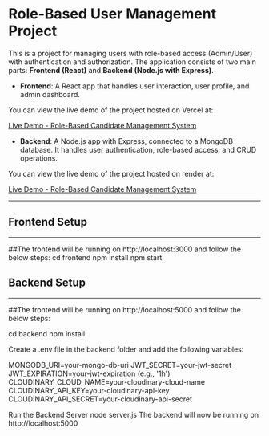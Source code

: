 # Role-Based User Management Project

This is a project for managing users with role-based access (Admin/User) with authentication and authorization. The application consists of two main parts: **Frontend (React)** and **Backend (Node.js with Express)**.

- **Frontend**: A React app that handles user interaction, user profile, and admin dashboard.

You can view the live demo of the project hosted on Vercel at:

[Live Demo - Role-Based Candidate Management System](https://rolebasedusermangmentproject.vercel.app/)

- **Backend**: A Node.js app with Express, connected to a MongoDB database. It handles user authentication, role-based access, and CRUD operations.

You can view the live demo of the project hosted on render at:

[Live Demo - Role-Based Candidate Management System](https://rolebasedusermangmentproject.onrender.com/api-docs/)

---

## Frontend Setup
__________________

##The frontend will be running on http://localhost:3000 and follow the below steps:
    cd frontend
    npm install
    npm start

## Backend Setup
__________________
##The frontend will be running on http://localhost:5000 and follow the below steps:


cd backend
npm install

Create a .env file in the backend folder and add the following variables:

MONGODB_URI=your-mongo-db-uri
JWT_SECRET=your-jwt-secret
JWT_EXPIRATION=your-jwt-expiration (e.g., '1h')
CLOUDINARY_CLOUD_NAME=your-cloudinary-cloud-name
CLOUDINARY_API_KEY=your-cloudinary-api-key
CLOUDINARY_API_SECRET=your-cloudinary-api-secret

Run the Backend Server
node server.js
The backend will now be running on http://localhost:5000
